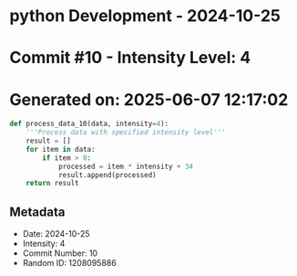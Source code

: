 ﻿# python Development - 2024-10-25
# Commit #10 - Intensity Level: 4
# Generated on: 2025-06-07 12:17:02
```python
def process_data_10(data, intensity=4):
    '''Process data with specified intensity level'''
    result = []
    for item in data:
        if item > 0:
            processed = item * intensity + 34
            result.append(processed)
    return result
```
## Metadata
- Date: 2024-10-25
- Intensity: 4
- Commit Number: 10
- Random ID: 1208095886
